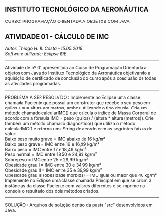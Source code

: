 ## INSTITUTO TECNOLÓGICO DA AERONÁUTICA 
CURSO: PROGRAMAÇÃO ORIENTADA A OBJETOS COM JAVA
## ATIVIDADE 01 - CÁLCULO DE IMC
*Autor: Thiago H. R. Costa - 15.05.2019*<br>
*Software utilizado: Eclipse IDE*<br>
<hr>
Atividade de nº 01 apresentada ao Curso de Programação Orientada a objetos com Java do Instituto Tecnológico da Aeronáutica objetivando a aquisição de certificado de conclusão do curso após a conclusão de todas as atividades programadas.
<hr>
PROBLEMA A SER RESOLVIDO : Implemente no Eclipse uma classe chamada Paciente que possui um construtor que recebe o seu peso em quilos e sua altura em metros, ambos utilizando o tipo double. Crie um método chamado calcularIMC() que calcula o índice de Massa Corporal de acordo com a fórmula IMC = peso (quilos) / (altura * altura (metros)). Crie também um método chamado diagnostico() que utiliza o método calcularIMC() e retorna uma String de acordo com as seguintes faixas de valor:
<br>
Baixo peso muito grave = IMC abaixo de 16 kg/m²<br>
Baixo peso grave = IMC entre 16 e 16,99 kg/m²<br>
Baixo peso = IMC entre 17 e 18,49 kg/m²<br>
Peso normal = IMC entre 18,50 e 24,99 kg/m²<br>
Sobrepeso = IMC entre 25 e 29,99 kg/m²<br>
Obesidade grau I = IMC entre 30 e 34,99 kg/m²<br>
Obesidade grau II = IMC entre 35 e 39,99 kg/m²<br>
Obesidade grau III (obesidade mórbida) = IMC igual ou maior que 40 kg/m²<br>
Implemente no Eclipse uma classe chamada Principal em que se criam 3 instâncias da classe Paciente com valores diferentes e se imprime no console o resultado dos dois métodos criados.<br>
<hr>
SOLUÇÃO : Arquivos de solução dentro da pasta "src" desenvolvidos em Java.
